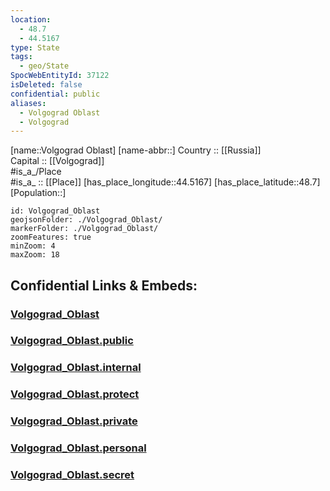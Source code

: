 ```yaml
---
location:
  - 48.7
  - 44.5167
type: State
tags:
  - geo/State
SpocWebEntityId: 37122
isDeleted: false
confidential: public
aliases:
  - Volgograd Oblast
  - Volgograd 
---
```

[name::Volgograd Oblast] 
[name-abbr::] 
Country :: [[Russia]]  
Capital :: [[Volgograd]]  
#is_a_/Place  
#is_a_ :: [[Place]] 
[has_place_longitude::44.5167] 
[has_place_latitude::48.7] 
[Population::] 



```leaflet
id: Volgograd_Oblast
geojsonFolder: ./Volgograd_Oblast/
markerFolder: ./Volgograd_Oblast/
zoomFeatures: true 
minZoom: 4 
maxZoom: 18
```


## Confidential Links & Embeds: 

### [Volgograd_Oblast](/_Standards/Earth/Continent/Europe/Europe~East/Russia/Russia~South/Volgograd_Oblast.md) 

### [Volgograd_Oblast.public](/_public/Earth/Continent/Europe/Europe~East/Russia/Russia~South/Volgograd_Oblast.public.md) 

### [Volgograd_Oblast.internal](/_internal/Earth/Continent/Europe/Europe~East/Russia/Russia~South/Volgograd_Oblast.internal.md) 

### [Volgograd_Oblast.protect](/_protect/Earth/Continent/Europe/Europe~East/Russia/Russia~South/Volgograd_Oblast.protect.md) 

### [Volgograd_Oblast.private](/_private/Earth/Continent/Europe/Europe~East/Russia/Russia~South/Volgograd_Oblast.private.md) 

### [Volgograd_Oblast.personal](/_personal/Earth/Continent/Europe/Europe~East/Russia/Russia~South/Volgograd_Oblast.personal.md) 

### [Volgograd_Oblast.secret](/_secret/Earth/Continent/Europe/Europe~East/Russia/Russia~South/Volgograd_Oblast.secret.md)

